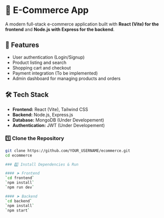 # 🛒 E-Commerce App

A modern full-stack e-commerce application built with **React (Vite) for the frontend** and **Node.js with Express for the backend**.

## 📌 Features
- User authentication (Login/Signup)
- Product listing and search
- Shopping cart and checkout
- Payment integration (To be implemented)
- Admin dashboard for managing products and orders


## 🛠 Tech Stack
- **Frontend:** React (Vite), Tailwind CSS
- **Backend:** Node.js, Express.js
- **Database:** MongoDB (Under Developement)
- **Authentication:** JWT (Under Developement)





### 1️⃣ Clone the Repository
```sh
git clone https://github.com/YOUR_USERNAME/ecommerce.git
cd ecommerce

### 2️⃣ Install Dependencies & Run  

#### ➤ Frontend  
`cd frontend`  
`npm install`  
`npm run dev`  

#### ➤ Backend  
`cd backend`  
`npm install`  
`npm start` 

